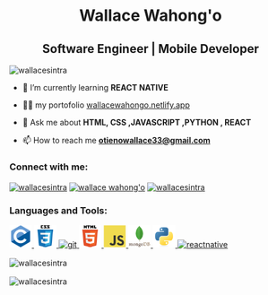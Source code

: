 <h1 align="center"> Wallace Wahong'o</h1>
<h2 align="center"> Software Engineer | Mobile Developer</h2>
<p align="left"> <img src="https://komarev.com/ghpvc/?username=wallacesintra&label=Profile%20views&color=054d7a&style=flat" alt="wallacesintra" /> </p>
<!-- <img align="right" alt="coding" width="400" src="https://media.tenor.com/Aw2-4sShkCUAAAAd/coding.gif"> -->

<!-- - 🔭 I’m currently working on [a photography website](https://artsyframes.netlify.app) -->
<!-- 🔭 I made   [random meal generator](https://sintrameals.netlify.app), [task manager](https://sintrataskmanager.netlify.app), [web music player](https://sintraplayer.netlify.app)-->

- 🌱 I’m currently learning **REACT NATIVE**

- 👨‍💻 my portofolio [wallacewahongo.netlify.app](https://wallacewahongo.netlify.app/)

- 💬 Ask me about **HTML, CSS ,JAVASCRIPT ,PYTHON , REACT**

- 📫 How to reach me **otienowallace33@gmail.com**

<h3 align="left">Connect with me:</h3>
<p align="left">
<a href="https://twitter.com/wallacesintra" target="blank"><img align="center" src="https://raw.githubusercontent.com/rahuldkjain/github-profile-readme-generator/master/src/images/icons/Social/twitter.svg" alt="wallacesintra" height="30" width="40" /></a>
<a href="https://linkedin.com/in/wallace wahong'o" target="blank"><img align="center" src="https://raw.githubusercontent.com/rahuldkjain/github-profile-readme-generator/master/src/images/icons/Social/linked-in-alt.svg" alt="wallace wahong'o" height="30" width="40" /></a>
<a href="https://www.leetcode.com/wallacesintra" target="blank"><img align="center" src="https://raw.githubusercontent.com/rahuldkjain/github-profile-readme-generator/master/src/images/icons/Social/leet-code.svg" alt="wallacesintra" height="30" width="40" /></a>
</p>

<h3 align="left">Languages and Tools:</h3>
<p align="left"> <a href="https://www.cprogramming.com/" target="_blank" rel="noreferrer"> <img src="https://raw.githubusercontent.com/devicons/devicon/master/icons/c/c-original.svg" alt="c" width="40" height="40"/> </a> <a href="https://www.w3schools.com/css/" target="_blank" rel="noreferrer"> <img src="https://raw.githubusercontent.com/devicons/devicon/master/icons/css3/css3-original-wordmark.svg" alt="css3" width="40" height="40"/> </a> <a href="https://git-scm.com/" target="_blank" rel="noreferrer"> <img src="https://www.vectorlogo.zone/logos/git-scm/git-scm-icon.svg" alt="git" width="40" height="40"/> </a> <a href="https://www.w3.org/html/" target="_blank" rel="noreferrer"> <img src="https://raw.githubusercontent.com/devicons/devicon/master/icons/html5/html5-original-wordmark.svg" alt="html5" width="40" height="40"/> </a> <a href="https://developer.mozilla.org/en-US/docs/Web/JavaScript" target="_blank" rel="noreferrer"> <img src="https://raw.githubusercontent.com/devicons/devicon/master/icons/javascript/javascript-original.svg" alt="javascript" width="40" height="40"/> </a> <a href="https://www.mongodb.com/" target="_blank" rel="noreferrer"> <img src="https://raw.githubusercontent.com/devicons/devicon/master/icons/mongodb/mongodb-original-wordmark.svg" alt="mongodb" width="40" height="40"/> </a> <a href="https://www.python.org" target="_blank" rel="noreferrer"> <img src="https://raw.githubusercontent.com/devicons/devicon/master/icons/python/python-original.svg" alt="python" width="40" height="40"/> </a> <a href="https://reactnative.dev/" target="_blank" rel="noreferrer"> <img src="https://reactnative.dev/img/header_logo.svg" alt="reactnative" width="40" height="40"/> </a> </p>

<p><img align="center" src="https://github-readme-stats.vercel.app/api/top-langs?username=wallacesintra&show_icons=true&locale=en&layout=compact" alt="wallacesintra" /></p>

<p><img align="center" src="https://github-readme-streak-stats.herokuapp.com/?user=wallacesintra&" alt="wallacesintra" /></p>
